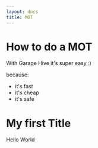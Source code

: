 ```yaml
---
layout: docs
title: MOT
---
```


# How to do a MOT
With Garage Hive it's super easy :)

because:
* it's fast
* it's cheap
* it's safe

# My first Title
Hello World